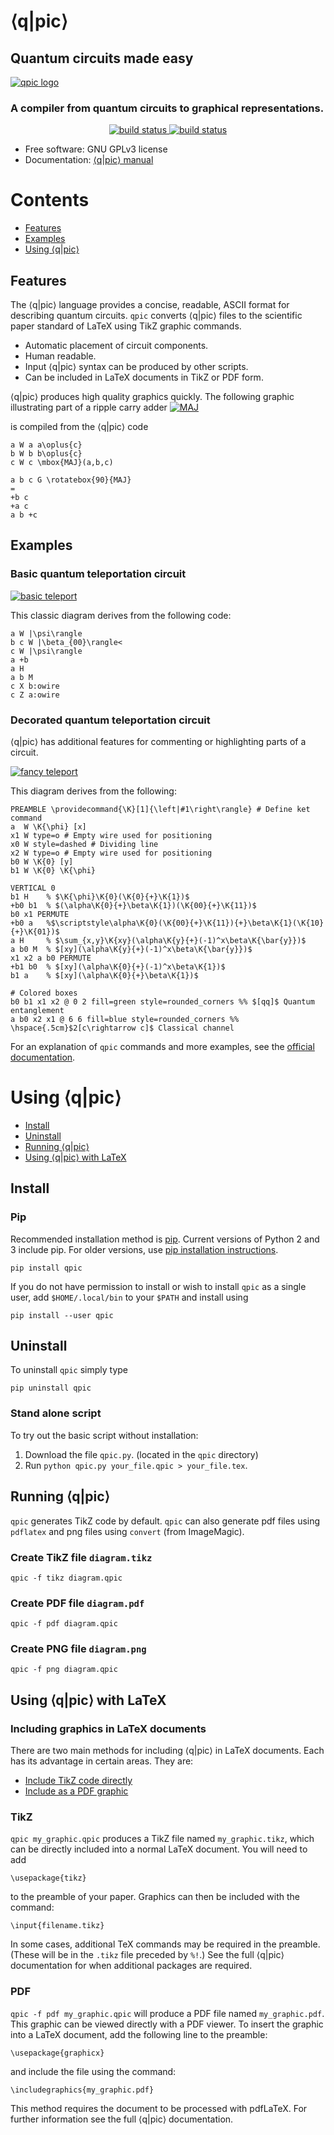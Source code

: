 # ⟨q|pic⟩

## Quantum circuits made easy

[![qpic logo](docs/images/qpic.png)](#features)

### A compiler from quantum circuits to graphical representations.

<p align="center">
    <a href="https://img.shields.io/pypi/v/qpic.svg">
        <img src="https://img.shields.io/pypi/v/qpic.svg"
             alt="build status">
    </a>
    <a href="https://travis-ci.org/qpic/qpic">
        <img src="https://img.shields.io/travis/qpic/qpic.svg"
             alt="build status">
    </a>
</p>

* Free software: GNU GPLv3 license
* Documentation: [⟨q|pic⟩ manual](doc/qpic_doc.pdf)

<!---
* Documentation: https://qpic.readthedocs.org.
    <a href="https://readthedocs.org/projects/qpic/?badge=latest">
        <img src="https://readthedocs.org/projects/qpic/badge/?version=latest"
             alt="documentation status">
    </a>

.. image:: https://img.shields.io/pypi/v/qpic.svg
        :target: https://pypi.python.org/pypi/qpic

.. image:: https://img.shields.io/travis/SmoothDragon/qpic.svg
        :target: https://travis-ci.org/SmoothDragon/qpic

.. image:: https://readthedocs.org/projects/qpic/badge/?version=latest
        :target: https://readthedocs.org/projects/qpic/?badge=latest
        :alt: Documentation Status
--->
# Contents
* [Features](#features)
* [Examples](#examples)
* [Using ⟨q|pic⟩](#using-qpic)

## Features

The ⟨q|pic⟩ language provides a concise, readable, ASCII format for describing quantum circuits. `qpic` converts ⟨q|pic⟩ files to the scientific paper standard of LaTeX using TikZ graphic commands.

* Automatic placement of circuit components.
* Human readable.
* Input ⟨q|pic⟩ syntax can be produced by other scripts.
* Can be included in LaTeX documents in TikZ or PDF form.

⟨q|pic⟩ produces high quality graphics quickly. The following graphic illustrating part of a ripple carry adder
[![MAJ](docs/images/Adder_CDKM_MAJ.png)](#features)

is compiled from the ⟨q|pic⟩ code

```
a W a a\oplus{c}
b W b b\oplus{c}
c W c \mbox{MAJ}(a,b,c)

a b c G \rotatebox{90}{MAJ}
=
+b c
+a c
a b +c
```

## Examples

### Basic quantum teleportation circuit

[![basic teleport](docs/images/BasicTeleportation.png)](#features)

This classic diagram derives from the following code:

```
a W |\psi\rangle
b c W |\beta_{00}\rangle<
c W |\psi\rangle
a +b
a H
a b M
c X b:owire
c Z a:owire
```

### Decorated quantum teleportation circuit

⟨q|pic⟩ has additional features for commenting or highlighting parts of a circuit. 

[![fancy teleport](docs/images/QuantumTeleportation.png)](#features)

This diagram derives from the following:

```
PREAMBLE \providecommand{\K}[1]{\left|#1\right\rangle} # Define ket command
a  W \K{\phi} [x]
x1 W type=o # Empty wire used for positioning
x0 W style=dashed # Dividing line
x2 W type=o # Empty wire used for positioning
b0 W \K{0} [y]
b1 W \K{0} \K{\phi}

VERTICAL 0
b1 H    % $\K{\phi}\K{0}(\K{0}{+}\K{1})$
+b0 b1  % $(\alpha\K{0}{+}\beta\K{1})(\K{00}{+}\K{11})$
b0 x1 PERMUTE
+b0 a   %$\scriptstyle\alpha\K{0}(\K{00}{+}\K{11}){+}\beta\K{1}(\K{10}{+}\K{01})$
a H     % $\sum_{x,y}\K{xy}(\alpha\K{y}{+}(-1)^x\beta\K{\bar{y}})$
a b0 M  % $[xy](\alpha\K{y}{+}(-1)^x\beta\K{\bar{y}})$
x1 x2 a b0 PERMUTE
+b1 b0  % $[xy](\alpha\K{0}{+}(-1)^x\beta\K{1})$
b1 a    % $[xy](\alpha\K{0}{+}\beta\K{1})$

# Colored boxes
b0 b1 x1 x2 @ 0 2 fill=green style=rounded_corners %% $[qq]$ Quantum entanglement
a b0 x2 x1 @ 6 6 fill=blue style=rounded_corners %% \hspace{.5cm}$2[c\rightarrow c]$ Classical channel
```

For an explanation of `qpic` commands and more examples, see the [official documentation](doc/qpic_doc.pdf).

# Using ⟨q|pic⟩
* [Install](#install)
* [Uninstall](#uninstall)
* [Running ⟨q|pic⟩](#running-qpic) 
* [Using ⟨q|pic⟩ with LaTeX](#using-qpic-with-latex)

## Install

### Pip
Recommended installation method is [pip](https://en.wikipedia.org/wiki/Pip_(package_manager)).  Current versions of Python 2 and 3 include pip. For older versions, use [pip installation instructions](https://pip.pypa.io/en/stable/installing/).

`pip install qpic`

If you do not have permission to install or wish to install `qpic` as a single user, add `$HOME/.local/bin` to your `$PATH` and install using

`pip install --user qpic`

## Uninstall
To uninstall `qpic` simply type

`pip uninstall qpic`

### Stand alone script
To try out the basic script without installation:

1. Download the file `qpic.py`. (located in the `qpic` directory)
1. Run `python qpic.py your_file.qpic > your_file.tex`.

## Running ⟨q|pic⟩ 

`qpic` generates TikZ code by default. `qpic` can also generate pdf files
using `pdflatex` and png files using `convert` (from ImageMagic).

### Create TikZ file `diagram.tikz`

`qpic -f tikz diagram.qpic`

### Create PDF file `diagram.pdf`

`qpic -f pdf diagram.qpic`

### Create PNG file `diagram.png`

`qpic -f png diagram.qpic`


## Using ⟨q|pic⟩ with LaTeX 

### Including graphics in LaTeX documents

There are two main methods for including ⟨q|pic⟩ in LaTeX documents. Each has its advantage in certain areas. They are:

* [Include TikZ code directly](#tikz)
* [Include as a PDF graphic](#pdf)

### TikZ
`qpic my_graphic.qpic` produces a TikZ file named `my_graphic.tikz`, which can be directly included into a normal LaTeX document. You will need to add

```
\usepackage{tikz}
```

to the preamble of your paper. Graphics can then be included with the command:

```
\input{filename.tikz}
```

In some cases, additional TeX commands may be required in the preamble.  (These will be in the `.tikz` file preceded by `%!`.)  See the full ⟨q|pic⟩ documentation for when additional packages are required.

### PDF

`qpic -f pdf my_graphic.qpic` will produce a PDF file named `my_graphic.pdf`. This graphic can be viewed directly with a PDF viewer. To insert the graphic into a LaTeX document, add the following line to the preamble:

```
\usepackage{graphicx}
```

and include the file using the command:

```
\includegraphics{my_graphic.pdf}
```

This method requires the document to be processed with pdfLaTeX. For further information see the full ⟨q|pic⟩ documentation.

